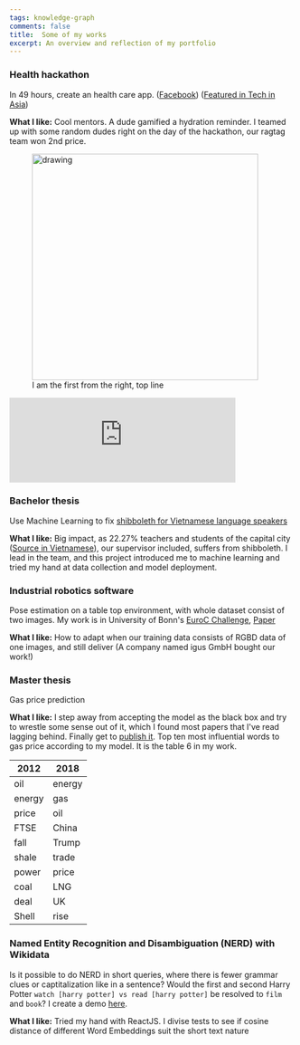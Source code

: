 ```yaml
---
tags: knowledge-graph
comments: false
title:  Some of my works
excerpt: An overview and reflection of my portfolio
---
```

### Health hackathon
In 49 hours, create an health care app. ([Facebook](https://www.facebook.com/jvhackingfest/?fref=nf)) ([Featured in Tech in Asia](https://www.techinasia.com/jv-hacking-fest-healthcare-hackathon-vietnam))

**What I like:** Cool mentors. A dude gamified a hydration reminder. I teamed up with some random dudes right on the day of the hackathon, our ragtag team won 2nd price.

<figure>
<img src="https://cdn.techinasia.com/wp-content/uploads/2013/11/jv-hacking-fest-vietnam-saigon-720x540.jpg" alt="drawing" width="400"/>
<figcaption>I am the first from the right, top line</figcaption>
 </figure>
 
 <iframe width="400" src="https://www.youtube.com/embed/2OjyYhaLu5w?t=23" frameborder="0" allow="accelerometer; autoplay; clipboard-write; encrypted-media; gyroscope; picture-in-picture" allowfullscreen>
</iframe>

### Bachelor thesis
Use Machine Learning to fix [shibboleth for Vietnamese language speakers](https://en.wikipedia.org/wiki/Vietnamese_phonology#Initial_consonants)

**What I like:** Big impact, as 22.27% teachers and students of the capital city ([Source in Vietnamese](https://kenhtuyensinh.vn/gan-47000-giao-vien-va-hoc-sinh-noi-ngong)), our supervisor included, suffers from shibboleth. I lead in the team, and this project introduced me to machine learning and tried my hand at data collection and model deployment.

### Industrial robotics software
Pose estimation on a table top environment, with whole dataset consist of two images. My work is in University of Bonn's [EuroC Challenge](https://web.archive.org/web/20191204203324/http://www.euroc-project.eu/index.php?id=nimbro_manufacturing), [Paper](\href{https://arxiv.org/abs/2001.04134)

**What I like:** How to adapt when our training data consists of RGBD data of one images, and still deliver (A company named igus GmbH bought our work!)

### Master thesis
Gas price prediction

**What I like:** I step away from accepting the model as the black box and try to wrestle some sense out of it, which I found most papers that I've read lagging behind. Finally get to [publish it](http://ceur-ws.org/Vol-2611/paper2.pdf). Top ten most influential words to gas price according to my model. It is the table 6 in my work.

 
| 2012   | 2018 |
|--------|------|
| oil    | energy     |
| energy | gas      |
| price  | oil     |
| FTSE   | China     |
| fall   | Trump     |
| shale  | trade |
| power | price |
| coal | LNG |
| deal | UK |
| Shell | rise |

### Named Entity Recognition and Disambiguation (NERD) with Wikidata
Is it possible to do NERD in short queries, where there is fewer grammar clues or captitalization like in a sentence? 
Would the first and second Harry Potter `watch [harry potter] vs read [harry potter]` be resolved to `film` and `book`?
I create a demo [here](http://54.91.75.203/).

**What I like:** Tried my hand with ReactJS. I divise tests to see if cosine distance of different Word Embeddings suit the short text nature
